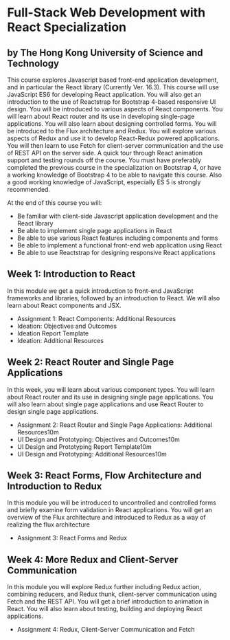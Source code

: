 # Full-Stack Web Development with React Specialization

## by The Hong Kong University of Science and Technology

This course explores Javascript based front-end application development, and in particular the React library (Currently Ver. 16.3). This course will use JavaScript ES6 for developing React application. You will also get an introduction to the use of Reactstrap for Bootstrap 4-based responsive UI design. You will be introduced to various aspects of React components. You will learn about React router and its use in developing single-page applications. You will also learn about designing controlled forms. You will be introduced to the Flux architecture and Redux. You will explore various aspects of Redux and use it to develop React-Redux powered applications. You will then learn to use Fetch for client-server communication and the use of REST API on the server side. A quick tour through React animation support and testing rounds off the course. You must have preferably completed the previous course in the specialization on Bootstrap 4, or have a working knowledge of Bootstrap 4 to be able to navigate this course. Also a good working knowledge of JavaScript, especially ES 5 is strongly recommended.

At the end of this course you will:

- Be familiar with client-side Javascript application development and the React library
- Be able to implement single page applications in React
- Be able to use various React features including components and forms
- Be able to implement a functional front-end web application using React
- Be able to use Reactstrap for designing responsive React applications

## Week 1: Introduction to React

In this module we get a quick introduction to front-end JavaScript frameworks and libraries, followed by an introduction to React. We will also learn about React components and JSX.

- Assignment 1: React Components: Additional Resources
- Ideation: Objectives and Outcomes
- Ideation Report Template
- Ideation: Additional Resources


## Week 2: React Router and Single Page Applications

In this week, you will learn about various component types. You will learn about React router and its use in designing single page applications. You will also learn about single page applications and use React Router to design single page applications.

- Assignment 2: React Router and Single Page Applications: Additional Resources10m
- UI Design and Prototyping: Objectives and Outcomes10m
- UI Design and Prototyping Report Template10m
- UI Design and Prototyping: Additional Resources10m


## Week 3: React Forms, Flow Architecture and Introduction to Redux

In this module you will be introduced to uncontrolled and controlled forms and briefly examine form validation in React applications. You will get an overview of the Flux architecture and introduced to Redux as a way of realizing the flux architecture

- Assignment 3: React Forms and Redux


## Week 4: More Redux and Client-Server Communication

In this module you will explore Redux further including Redux action, combining reducers, and Redux thunk, client-server communication using Fetch and the REST API. You will get a brief introduction to animation in React. You will also learn about testing, building and deploying React applications.

- Assignment 4: Redux, Client-Server Communication and Fetch